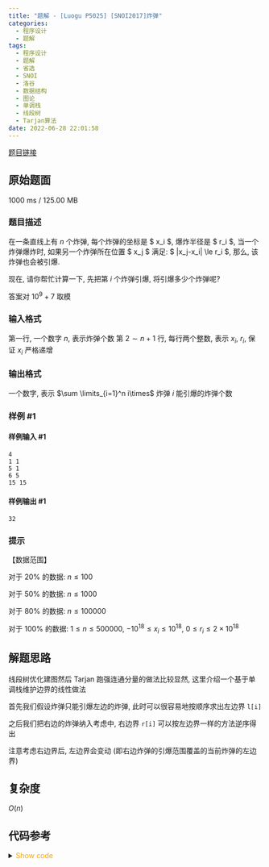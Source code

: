 ```yaml
---
title: "题解 - [Luogu P5025] [SNOI2017]炸弹"
categories:
  - 程序设计
  - 题解
tags:
  - 程序设计
  - 题解
  - 省选
  - SNOI
  - 洛谷
  - 数据结构
  - 图论
  - 单调栈
  - 线段树
  - Tarjan算法
date: 2022-06-28 22:01:58
---
```


[题目链接](https://www.luogu.com.cn/problem/P4205)

<!-- more -->

## 原始题面

1000 ms / 125.00 MB

### 题目描述

在一条直线上有 $n$ 个炸弹, 每个炸弹的坐标是 $ x_i $, 爆炸半径是 $ r_i $, 当一个炸弹爆炸时, 如果另一个炸弹所在位置 $ x_j $ 满足: $ |x_j-x_i| \le r_i $, 那么, 该炸弹也会被引爆.

现在, 请你帮忙计算一下, 先把第 $i$ 个炸弹引爆, 将引爆多少个炸弹呢?

答案对 $10^9 + 7$ 取模

### 输入格式

第一行, 一个数字 $n$, 表示炸弹个数
第 $2 \sim n+1$ 行, 每行两个整数, 表示 $x_i$, $r_i$, 保证 $x_i$ 严格递增

### 输出格式

一个数字, 表示 $\sum \limits_{i=1}^n i\times$ 炸弹 $i$ 能引爆的炸弹个数

### 样例 #1

#### 样例输入 #1

```
4
1 1
5 1
6 5
15 15
```

#### 样例输出 #1

```
32
```

### 提示

【数据范围】

对于 $20\%$ 的数据: $n\leq 100$

对于 $50\%$ 的数据: $n\leq 1000$

对于 $80\%$ 的数据: $n\leq 100000$

对于 $100\%$ 的数据: $1\le n\leq 500000$, $-10^{18}\leq x_{i}\leq 10^{18}$, $0\leq r_{i}\leq 2\times 10^{18}$

## 解题思路

线段树优化建图然后 Tarjan 跑强连通分量的做法比较显然, 这里介绍一个基于单调栈维护边界的线性做法

首先我们假设炸弹只能引爆左边的炸弹, 此时可以很容易地按顺序求出左边界 `l[i]`

之后我们把右边的炸弹纳入考虑中, 右边界 `r[i]` 可以按左边界一样的方法逆序得出

注意考虑右边界后, 左边界会变动 (即右边炸弹的引爆范围覆盖的当前炸弹的左边界)

## 复杂度

$O(n)$

## 代码参考

<details>
<summary><font color='orange'>Show code</font></summary>

{% icodeweb cpa_cpp title:Luogu_P5025 Luogu/P5025/0.cpp %}

</details>
